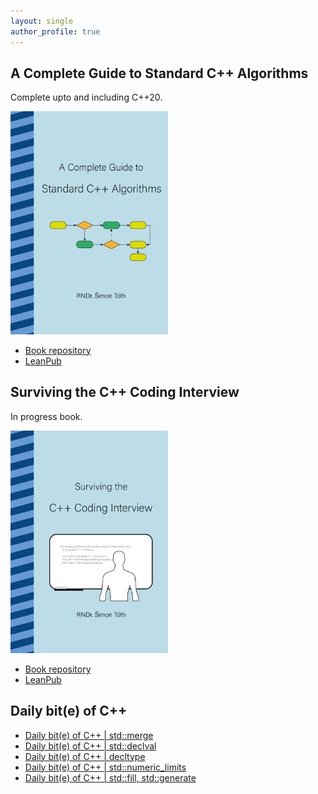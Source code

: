 ```yaml
---
layout: single
author_profile: true
---
```


## A Complete Guide to Standard C++ Algorithms

Complete upto and including C++20.

[<img src="assets/images/book_algorithms_cover.png" width="50%">](https://leanpub.com/cpp-algorithms-guide)

- [Book repository](https://github.com/HappyCerberus/book-cpp-algorithms)
- [LeanPub](https://leanpub.com/cpp-algorithms-guide)

## Surviving the C++ Coding Interview

In progress book.

[<img src="assets/images/book_coding_interview_cover.png" width="50%">](https://leanpub.com/cpp-coding-interview)

- [Book repository](https://leanpub.com/cpp-coding-interview)
- [LeanPub](https://leanpub.com/cpp-coding-interview)

## Daily bit(e) of C++

<ul>
<!-- SUBSTACK:START --><li><a href="https://medium.com/@simontoth/daily-bit-e-of-c-std-merge-31dd11d1d4cb?source=rss-1e1de1006a93------2">Daily bit&lpar;e&rpar; of C++ | std::merge</a></li><li><a href="https://medium.com/@simontoth/daily-bit-e-of-c-std-declval-4a1583cb3b69?source=rss-1e1de1006a93------2">Daily bit&lpar;e&rpar; of C++ | std::declval</a></li><li><a href="https://medium.com/@simontoth/daily-bit-e-of-c-decltype-5ced4fce5112?source=rss-1e1de1006a93------2">Daily bit&lpar;e&rpar; of C++ | decltype</a></li><li><a href="https://medium.com/@simontoth/daily-bit-e-of-c-std-numeric-limits-019f8795622d?source=rss-1e1de1006a93------2">Daily bit&lpar;e&rpar; of C++ | std::numeric_limits</a></li><li><a href="https://medium.com/@simontoth/daily-bit-e-of-c-std-fill-std-generate-f7a748cf3511?source=rss-1e1de1006a93------2">Daily bit&lpar;e&rpar; of C++ | std::fill, std::generate</a></li><!-- SUBSTACK:END -->
</ul>